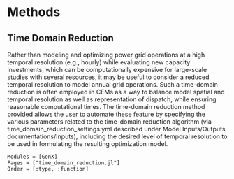 # Methods
## Time Domain Reduction

Rather than modeling and optimizing power grid operations at a high temporal resolution (e.g., hourly) while evaluating new capacity investments, which can be computationally expensive for large-scale studies with several resources,  it may be useful to consider a reduced temporal resolution to model annual grid operations. Such a time-domain reduction is often employed in CEMs as a way to balance model spatial and temporal resolution as well as representation of dispatch, while ensuring reasonable computational times.  The time-domain reduction method provided allows the user to automate these feature by specifying the various parameters related to the time-domain reduction algorithm (via time\_domain\_reduction\_settings.yml described under  Model Inputs/Outputs documentations/Inputs), including the desired level of temporal resolution to be used in formulating the resulting optimization model.

```@autodocs
Modules = [GenX]
Pages = ["time_domain_reduction.jl"]
Order = [:type, :function]
```
